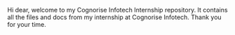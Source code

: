 Hi dear, welcome to my Cognorise Infotech Internship repository. It contains all the files and docs from my internship at Cognorise Infotech. Thank you for your time.
